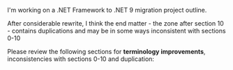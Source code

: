 I'm working on a .NET Framework to .NET 9 migration project outline. 

After considerable rewrite, I think the end matter - the zone after section 10 - contains duplications and may be in some ways inconsistent with sections 0-10

Please review the following sections for **terminology improvements**, inconsistencies with sections 0-10 and duplication:




